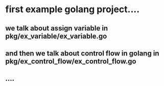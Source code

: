 # first example golang project....

## we talk about assign variable in pkg/ex_variable/ex_variable.go
## and then we talk about control flow in golang in pkg/ex_control_flow/ex_control_flow.go
## ....